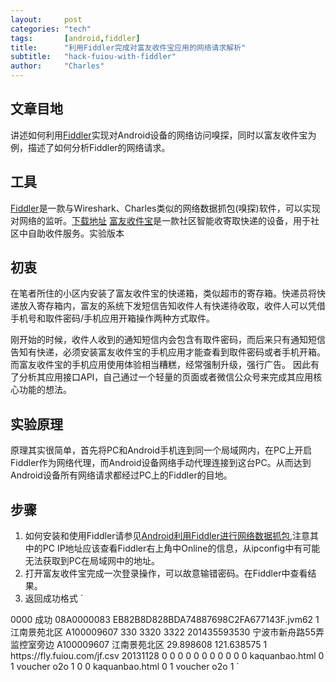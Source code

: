 ```yaml
---
layout:     post
categories: "tech"
tags:       [android,fiddler]
title:      "利用Fiddler完成对富友收件宝应用的网络请求解析"
subtitle:   "hack-fuiou-with-fiddler"
author:     "Charles"
---
```


## 文章目地
讲述如何利用[Fiddler](http://www.telerik.com/fiddler)实现对Android设备的网络访问嗅探，同时以富友收件宝为例，描述了如何分析Fiddler的网络请求。

## 工具
[Fiddler](http://www.telerik.com/fiddler)是一款与Wireshark、Charles类似的网络数据抓包(嗅探)软件，可以实现对网络的监听。[下载地址](http://www.telerik.com/download/fiddler)
[富友收件宝](https://www.fuiou.com/)是一款社区智能收寄取快递的设备，用于社区中自助收件服务。实验版本

## 初衷
在笔者所住的小区内安装了富友收件宝的快递箱，类似超市的寄存箱。快递员将快递放入寄存箱内，富友的系统下发短信告知收件人有快递待收取，收件人可以凭借手机号和取件密码/手机应用开箱操作两种方式取件。

刚开始的时候，收件人收到的通知短信内会包含有取件密码，而后来只有通知短信告知有快递，必须安装富友收件宝的手机应用才能查看到取件密码或者手机开箱。而富友收件宝的手机应用使用体验相当糟糕，经常强制升级，强行广告。
因此有了分析其应用接口API，自己通过一个轻量的页面或者微信公众号来完成其应用核心功能的想法。

## 实验原理
原理其实很简单，首先将PC和Android手机连到同一个局域网内，在PC上开启Fiddler作为网络代理，而Android设备网络手动代理连接到这台PC。从而达到Android设备所有网络请求都经过PC上的Fiddler的目地。

## 步骤
1.  如何安装和使用Fiddler请参见[Android利用Fiddler进行网络数据抓包](http://www.trinea.cn/android/android-network-sniffer/),注意其中的PC IP地址应该查看Fiddler右上角中Online的信息，从ipconfig中有可能无法获取到PC在局域网中的地址。
2.  打开富友收件宝完成一次登录操作，可以故意输错密码。在Fiddler中查看结果。
3.  返回成功格式
`
<FM>
    <Rcd>0000</Rcd>
    <RDesc>成功</RDesc>
    <Ust/>
    <InsCd>08A0000083</InsCd>
    <MchntCd/>
    <SessionID>EB82B8D828BDA74887698C2FA677143F.jvm62</SessionID>
    <CommBindSt>1</CommBindSt>
    <CommunityName>江南景苑北区</CommunityName>
    <CommunityCd>A100009607</CommunityCd>
    <Cells>
        <ProvCd>330</ProvCd>
        <CityCd>3320</CityCd>
        <CountyCd>3322</CountyCd>
        <RowId>201435593530</RowId>
        <DetailAddr>宁波市新舟路55弄监控室旁边</DetailAddr>
        <CommunityCd>A100009607</CommunityCd>
        <CommunityName>江南景苑北区</CommunityName>
        <Latitude>29.898608</Latitude>
        <Longitude>121.638575</Longitude>
        <CheckSt>1</CheckSt>
    </Cells>
    <UUrl>https://fly.fuiou.com/jf.csv</UUrl>
    <UVer>20131128</UVer>
    <Cno/>
    <Ctp>0</Ctp>
    <Cnm/>
    <AcntBalance>0</AcntBalance>
    <AcntCfBalance>0</AcntCfBalance>
    <AcntTxBalance>0</AcntTxBalance>
    <Ast/>
    <IsUpdPwd>0</IsUpdPwd>
    <IsOpenNoPay>0</IsOpenNoPay>
    <PerCenterData>
        <AcntBalance>0</AcntBalance>
        <AcntCfBalance>0</AcntCfBalance>
        <AcntTxBalance>0</AcntTxBalance>
        <CardBindCount>0</CardBindCount>
        <VoucherCount>0</VoucherCount>
        <AvatarUrl/>
        <IsOpenNoPay/>
        <VoucherData>
            <actionAddr>kaquanbao.html</actionAddr>
            <showBar>0</showBar>
            <isInvokeNative>1</isInvokeNative>
            <barName>voucher</barName>
            <folder>o2o</folder>
            <type>1</type>
        </VoucherData>
    </PerCenterData>
    <MbNoticeData>
        <Snum>0</Snum>
        <Unum>0</Unum>
    </MbNoticeData>
    <VoucherData>
        <actionAddr>kaquanbao.html</actionAddr>
        <showBar>0</showBar>
        <isInvokeNative>1</isInvokeNative>
        <barName>voucher</barName>
        <folder>o2o</folder>
        <type>1</type>
    </VoucherData>
</FM>
`
